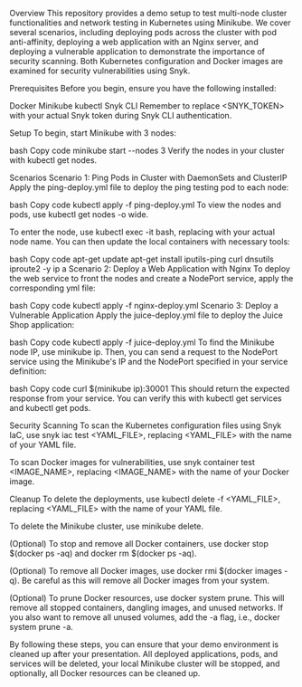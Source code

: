 Overview
This repository provides a demo setup to test multi-node cluster functionalities and network testing in Kubernetes using Minikube. We cover several scenarios, including deploying pods across the cluster with pod anti-affinity, deploying a web application with an Nginx server, and deploying a vulnerable application to demonstrate the importance of security scanning. Both Kubernetes configuration and Docker images are examined for security vulnerabilities using Snyk.

Prerequisites
Before you begin, ensure you have the following installed:

Docker
Minikube
kubectl
Snyk CLI
Remember to replace <SNYK_TOKEN> with your actual Snyk token during Snyk CLI authentication.

Setup
To begin, start Minikube with 3 nodes:

bash
Copy code
minikube start --nodes 3
Verify the nodes in your cluster with kubectl get nodes.

Scenarios
Scenario 1: Ping Pods in Cluster with DaemonSets and ClusterIP
Apply the ping-deploy.yml file to deploy the ping testing pod to each node:

bash
Copy code
kubectl apply -f ping-deploy.yml
To view the nodes and pods, use kubectl get nodes -o wide.

To enter the node, use kubectl exec -it <nodename> bash, replacing <nodename> with your actual node name. You can then update the local containers with necessary tools:

bash
Copy code
apt-get update
apt-get install iputils-ping curl dnsutils iproute2 -y
ip a
Scenario 2: Deploy a Web Application with Nginx
To deploy the web service to front the nodes and create a NodePort service, apply the corresponding yml file:

bash
Copy code
kubectl apply -f nginx-deploy.yml
Scenario 3: Deploy a Vulnerable Application
Apply the juice-deploy.yml file to deploy the Juice Shop application:

bash
Copy code
kubectl apply -f juice-deploy.yml
To find the Minikube node IP, use minikube ip. Then, you can send a request to the NodePort service using the Minikube's IP and the NodePort specified in your service definition:

bash
Copy code
curl $(minikube ip):30001
This should return the expected response from your service. You can verify this with kubectl get services and kubectl get pods.

Security Scanning
To scan the Kubernetes configuration files using Snyk IaC, use snyk iac test <YAML_FILE>, replacing <YAML_FILE> with the name of your YAML file.

To scan Docker images for vulnerabilities, use snyk container test <IMAGE_NAME>, replacing <IMAGE_NAME> with the name of your Docker image.

Cleanup
To delete the deployments, use kubectl delete -f <YAML_FILE>, replacing <YAML_FILE> with the name of your YAML file.

To delete the Minikube cluster, use minikube delete.

(Optional) To stop and remove all Docker containers, use docker stop $(docker ps -aq) and docker rm $(docker ps -aq).

(Optional) To remove all Docker images, use docker rmi $(docker images -q). Be careful as this will remove all Docker images from your system.

(Optional) To prune Docker resources, use docker system prune. This will remove all stopped containers, dangling images, and unused networks. If you also want to remove all unused volumes, add the -a flag, i.e., docker system prune -a.

By following these steps, you can ensure that your demo environment is cleaned up after your presentation. All deployed applications, pods, and services will be deleted, your local Minikube cluster will be stopped, and optionally, all Docker resources can be cleaned up.
